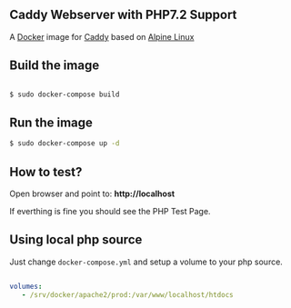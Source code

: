 ## Caddy Webserver with PHP7.2 Support

A [Docker](http://docker.com) image for [Caddy](http://caddyserver.com) based on [Alpine Linux](https://alpinelinux.org/)


## Build the image

```sh

$ sudo docker-compose build
```

## Run the image

```sh
$ sudo docker-compose up -d 
```

## How to test?

Open browser and point to: **http://localhost**

If everthing is fine you should see the PHP Test Page.

## Using local php source

Just change `docker-compose.yml` and setup a volume to your php source.

```yml

volumes:
   - /srv/docker/apache2/prod:/var/www/localhost/htdocs
```